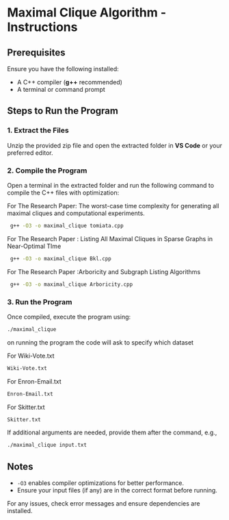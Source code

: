 # Maximal Clique Algorithm - Instructions

## Prerequisites
Ensure you have the following installed:

- A C++ compiler (**g++** recommended)
- A terminal or command prompt

## Steps to Run the Program

### 1. Extract the Files
Unzip the provided zip file and open the extracted folder in **VS Code** or your preferred editor.

### 2. Compile the Program
Open a terminal in the extracted folder and run the following command to compile the C++ files with optimization:

For The Research Paper:  The worst-case time complexity for generating all maximal cliques and computational experiments.
```bash
 g++ -O3 -o maximal_clique tomiata.cpp
```

For The Research Paper :  Listing All Maximal Cliques in Sparse Graphs in Near-Optimal TIme
```bash
 g++ -O3 -o maximal_clique Bkl.cpp
```
For The Research Paper :Arboricity and Subgraph Listing Algorithms
```bash
 g++ -O3 -o maximal_clique Arboricity.cpp
```





### 3. Run the Program
Once compiled, execute the program using:

```bash
./maximal_clique
```
on running the program the code will ask to specify which dataset 

For Wiki-Vote.txt
``` bash
Wiki-Vote.txt
```
For Enron-Email.txt
```bash
Enron-Email.txt
```
For Skitter.txt
``` bash
Skitter.txt
```

If additional arguments are needed, provide them after the command, e.g.,

```bash
./maximal_clique input.txt
```


## Notes
- `-O3` enables compiler optimizations for better performance.
- Ensure your input files (if any) are in the correct format before running.

For any issues, check error messages and ensure dependencies are installed.
